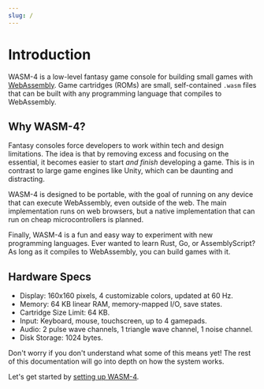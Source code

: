 ```yaml
---
slug: /
---
```


# Introduction

WASM-4 is a low-level fantasy game console for building small games with
[WebAssembly](https://webassembly.org/). Game cartridges (ROMs) are small, self-contained `.wasm`
files that can be built with any programming language that compiles to WebAssembly.

## Why WASM-4?

Fantasy consoles force developers to work within tech and design limitations. The idea is that by
removing excess and focusing on the essential, it becomes easier to start *and finish* developing a
game. This is in contrast to large game engines like Unity, which can be daunting and distracting.

WASM-4 is designed to be portable, with the goal of running on any device that can execute
WebAssembly, even outside of the web. The main implementation runs on web browsers, but a native
implementation that can run on cheap microcontrollers is planned.

Finally, WASM-4 is a fun and easy way to experiment with new programming languages. Ever wanted to
learn Rust, Go, or AssemblyScript? As long as it compiles to WebAssembly, you can build games with
it.

## Hardware Specs

- Display: 160x160 pixels, 4 customizable colors, updated at 60 Hz.
- Memory: 64 KB linear RAM, memory-mapped I/O, save states.
- Cartridge Size Limit: 64 KB.
- Input: Keyboard, mouse, touchscreen, up to 4 gamepads.
- Audio: 2 pulse wave channels, 1 triangle wave channel, 1 noise channel.
- Disk Storage: 1024 bytes.

Don't worry if you don't understand what some of this means yet! The rest of this documentation will
go into depth on how the system works.

Let's get started by [setting up WASM-4](/docs/getting-started/setup).
